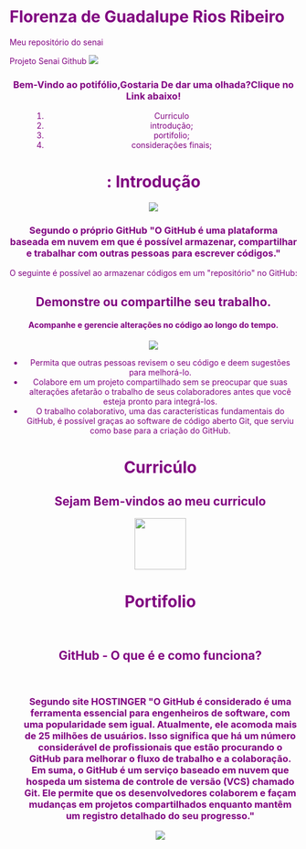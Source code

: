 # Florenza de Guadalupe Rios Ribeiro
Meu repositório do senai

<html lang="en">
<head>
    <meta charset="UTF-8">
    <meta name="viewport" content="width=device-width, initial-scale=1.0">
    Projeto Senai Github
</head>
<body>
    <style>
        body{
            color:purple;
        }
    </style>
  <text align="center">  <img src="https://img.freepik.com/free-psd/catering-template-design_23-2151579801.jpg?semt=ais_hybrid&w=740">
    <Header>
        <h3>Bem-Vindo ao potifólio,Gostaria De dar uma olhada?Clique no Link abaixo!</h3>
        <menu>
            <ol>
                <li>Curriculo</li>
                <li>introdução;</li> 
                <li>portifolio;</li>
                <li>considerações finais;</li>
            </ol>
        </menu>
        <main>
            <h1>: Introdução</h1>
            <img src="https://encrypted-tbn0.gstatic.com/images?q=tbn:ANd9GcQVZFfXCI0Ibz15i71gCnp6Fe3BGWakZCVNtw&s">
            <h3 class="teste">Segundo o próprio GitHub "O GitHub é uma plataforma baseada em nuvem em que é possível armazenar, compartilhar e trabalhar com outras pessoas para escrever códigos."</h3>
            O seguinte é possível ao armazenar códigos em um "repositório" no GitHub:

<h2>Demonstre ou compartilhe seu trabalho.</h2>
<h4>
Acompanhe e gerencie alterações no código ao longo do tempo.</h4>
<img src="https://wallpapers.com/images/hd/cute-rabbit-and-coffee-twitter-header-mi23cj4j6c2puz2x.jpg">
<ul>
    <li>
    Permita que outras pessoas revisem o seu código e deem sugestões para melhorá-lo.</li>
<li> Colabore em um projeto compartilhado sem se preocupar que suas alterações afetarão o trabalho de seus colaboradores antes que você esteja pronto para integrá-los.</li>
<li>O trabalho colaborativo, uma das características fundamentais do GitHub, é possível graças ao software de código aberto Git, que serviu como base para a criação do GitHub.</li>
<h1>Curricúlo</h1> 
    <h2>Sejam Bem-vindos ao meu curriculo</h2>
<Img src="https://png.pngtree.com/png-vector/20250415/ourmid/pngtree-serious-woman-in-business-outfit-png-image_15967094.png" height="90px">
<h1>Portifolio</h1>
<br><h2>GitHub - O que é e como funciona?</h2></br>
<h3> Segundo site HOSTINGER "O GitHub é considerado é uma ferramenta essencial para engenheiros de software, com uma popularidade sem igual. Atualmente, ele acomoda mais de 25 milhões de usuários. Isso significa que há um número considerável de profissionais que estão procurando o GitHub para melhorar o fluxo de trabalho e a colaboração.
    Em suma, o GitHub é um serviço baseado em nuvem que hospeda um sistema de controle de versão (VCS) chamado Git. Ele permite que os desenvolvedores colaborem e façam mudanças em projetos compartilhados enquanto mantêm um registro detalhado do seu progresso."</h3>
    <img src="https://raw.githubusercontent.com/leviarista/github-profile-header-generator/main/social/examples/example-3.png">
</main>
    </Header>
</body>
</html>
